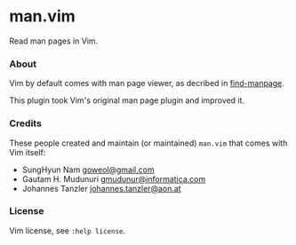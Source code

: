 # man.vim

Read man pages in Vim.

### About

Vim by default comes with man page viewer, as decribed in
[find-manpage](http://vimdoc.sourceforge.net/htmldoc/usr_12.html#find-manpage).

This plugin took Vim's original man page plugin and improved it.

### Credits

These people created and maintain (or maintained) `man.vim` that comes with Vim
itself:
* SungHyun Nam <goweol@gmail.com>
* Gautam H. Mudunuri <gmudunur@informatica.com>
* Johannes Tanzler <johannes.tanzler@aon.at>

### License

Vim license, see `:help license`.
